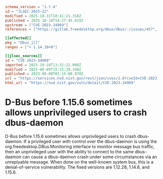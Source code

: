 ```toml
schema_version = "1.7.4"
id = "JLSEC-2025-22"
modified = 2025-10-31T18:41:21.318Z
published = 2025-10-10T14:27:45.619Z
upstream = ["CVE-2023-34969"]
references = ["https://gitlab.freedesktop.org/dbus/dbus/-/issues/457", "https://lists.debian.org/debian-lts-announce/2023/10/msg00033.html", "https://lists.fedoraproject.org/archives/list/package-announce%40lists.fedoraproject.org/message/BZYCDRMD7B4XO4HF6C6YTLH4YUD7TANP/", "https://security.netapp.com/advisory/ntap-20231208-0007/", "https://gitlab.freedesktop.org/dbus/dbus/-/issues/457", "https://lists.debian.org/debian-lts-announce/2023/10/msg00033.html", "https://lists.fedoraproject.org/archives/list/package-announce%40lists.fedoraproject.org/message/BZYCDRMD7B4XO4HF6C6YTLH4YUD7TANP/", "https://security.netapp.com/advisory/ntap-20231208-0007/"]

[[affected]]
pkg = "Dbus_jll"
ranges = ["< 1.14.10+0"]

[[jlsec_sources]]
id = "CVE-2023-34969"
imported = 2025-10-10T13:32:22.008Z
modified = 2025-06-09T15:15:29.340Z
published = 2023-06-08T03:15:08.970Z
url = "https://services.nvd.nist.gov/rest/json/cves/2.0?cveId=CVE-2023-34969"
html_url = "https://nvd.nist.gov/vuln/detail/CVE-2023-34969"
```

# D-Bus before 1.15.6 sometimes allows unprivileged users to crash dbus-daemon

D-Bus before 1.15.6 sometimes allows unprivileged users to crash dbus-daemon. If a privileged user with control over the dbus-daemon is using the org.freedesktop.DBus.Monitoring interface to monitor message bus traffic, then an unprivileged user with the ability to connect to the same dbus-daemon can cause a dbus-daemon crash under some circumstances via an unreplyable message. When done on the well-known system bus, this is a denial-of-service vulnerability. The fixed versions are 1.12.28, 1.14.8, and 1.15.6.

